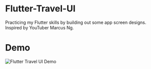 # Flutter-Travel-UI
Practicing my Flutter skills by building out some app screen designs. Inspired by YouTuber Marcus Ng.

# Demo
![Flutter Travel UI Demo](demo/Demo.gif)
